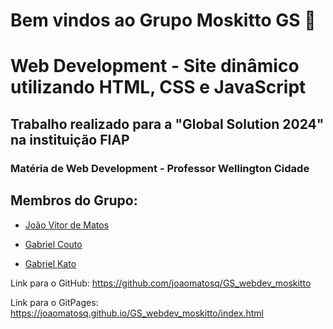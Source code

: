 # Bem vindos ao Grupo Moskitto GS 🦟
# Web Development - Site dinâmico utilizando HTML, CSS e JavaScript

## Trabalho realizado para a "Global Solution 2024" na instituição FIAP
### Matéria de Web Development - Professor Wellington Cidade

## Membros do Grupo:
- [João Vitor de Matos](https://github.com/joaomatosq) 
  
- [Gabriel Couto](https://github.com/rouri404) 

- [Gabriel Kato](https://github.com/kato8088) 
 
Link para o GitHub: https://github.com/joaomatosq/GS_webdev_moskitto

Link para o GitPages: https://joaomatosq.github.io/GS_webdev_moskitto/index.html


